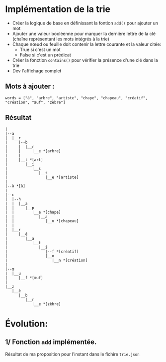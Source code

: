 # Implémentation de la trie

- Créer la logique de base en définissant la fontion ```add()``` pour ajouter un mot
- Ajouter une valeur booléenne pour marquer la dernière lettre de la clé (chaîne représentant les mots intégrés à la trie)
- Chaque  nœud ou feuille doit contenir la lettre courante et la valeur citée: 
  - True si c'est un mot
  - False si c'est un prédicat
- Créer la fonction ```contains()``` pour vérifier la présence d'une clé dans la trie
- Dev l'affichage complet

## Mots à ajouter :

```words = ["à", "arbre", "artiste", "chape", "chapeau", "créatif", "création", "œuf", "zèbre"]```

## Résultat
```
|
|--a
|  |__r
|     |--b
|     |  |__r
|     |     |__e *[arbre]
|     |
|     |__t *[art]
|        |__i
|           |__s
|              |__t
|                 |__e *[artiste]
|
|--à *[à]
|
|--c
|  |--h
|  |  |__a
|  |     |__p
|  |        |__e *[chape]
|  |           |__a
|  |              |__u *[chapeau]
|  |
|  |__r
|     |__é
|        |__a
|           |__t
|              |__i
|                 |--f *[créatif]
|                 |__o
|                    |__n *[création]
|
|--œ
|  |__u
|     |__f *[œuf]
|
|__z
   |__è
      |__b
         |__r
            |__e *[zèbre]
```

# Évolution:

## 1/ Fonction ``add`` implémentée.

Résultat de ma proposition pour l'instant dans le fichire ```trie.json```